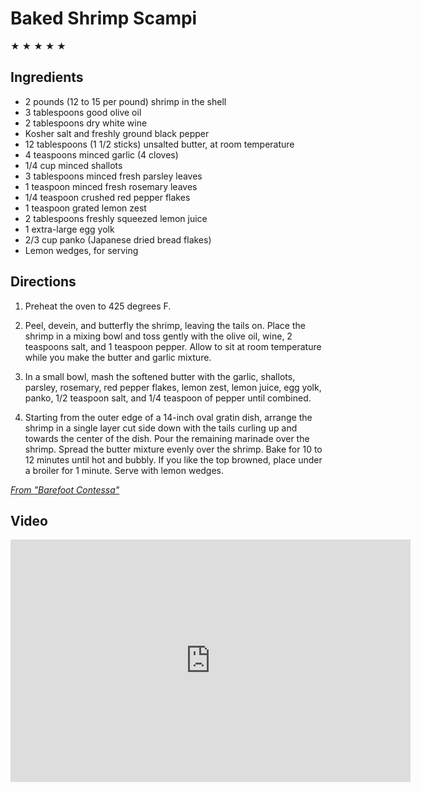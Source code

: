 # Baked Shrimp Scampi #

&#9733; &#9733; &#9733; &#9733; &#9733;

## Ingredients ##

- 2 pounds (12 to 15 per pound) shrimp in the shell
- 3 tablespoons good olive oil
- 2 tablespoons dry white wine
- Kosher salt and freshly ground black pepper
- 12 tablespoons (1 1/2 sticks) unsalted butter, at room temperature
- 4 teaspoons minced garlic (4 cloves)
- 1/4 cup minced shallots
- 3 tablespoons minced fresh parsley leaves
- 1 teaspoon minced fresh rosemary leaves
- 1/4 teaspoon crushed red pepper flakes
- 1 teaspoon grated lemon zest
- 2 tablespoons freshly squeezed lemon juice
- 1 extra-large egg yolk
- 2/3 cup panko (Japanese dried bread flakes)
- Lemon wedges, for serving

## Directions ##

1. Preheat the oven to 425 degrees F.

2. Peel, devein, and butterfly the shrimp, leaving the tails on. Place the shrimp in a mixing bowl and toss gently with the olive oil, wine, 2 teaspoons salt, and 1 teaspoon pepper. Allow to sit at room temperature while you make the butter and garlic mixture.

3. In a small bowl, mash the softened butter with the garlic, shallots, parsley, rosemary, red pepper flakes, lemon zest, lemon juice, egg yolk, panko, 1/2 teaspoon salt, and 1/4 teaspoon of pepper until combined.

4. Starting from the outer edge of a 14-inch oval gratin dish, arrange the shrimp in a single layer cut side down with the tails curling up and towards the center of the dish. Pour the remaining marinade over the shrimp. Spread the butter mixture evenly over the shrimp. Bake for 10 to 12 minutes until hot and bubbly. If you like the top browned, place under a broiler for 1 minute. Serve with lemon wedges.

[_From "Barefoot Contessa"_](http://www.foodnetwork.com/recipes/ina-garten/baked-shrimp-scampi-recipe.html)

## Video ##

<iframe width="640" height="388" src="http://www.foodnetwork.com/videos/baked-shrimp-scampi-0131379.embed.html" frameborder="0" allowfullscreen></iframe>
